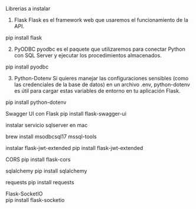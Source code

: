 Librerias a instalar

1. Flask
Flask es el framework web que usaremos el funcionamiento de la API.

pip install flask


2. PyODBC
pyodbc es el paquete que utilizaremos para conectar Python con SQL Server y ejecutar los procedimientos almacenados.

pip install pyodbc

3. Python-Dotenv
Si quieres manejar las configuraciones sensibles (como las credenciales de la base de datos) en un archivo .env, python-dotenv es útil para cargar estas variables de entorno en tu aplicación Flask.

pip install python-dotenv

Swagger UI con Flask
pip install flask-swagger-ui

instalar servicio sqlserver en mac

brew install msodbcsql17 mssql-tools

instalar flask-jwt-extended 
pip install flask-jwt-extended    

CORS
pip install flask-cors

sqlalchemy
pip install sqlalchemy

requests
pip install requests

Flask-SocketIO   
pip install flask-socketio
